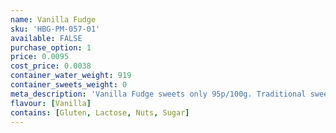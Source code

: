 ```yaml
---
name: Vanilla Fudge
sku: 'HBG-PM-057-01'
available: FALSE
purchase_option: 1
price: 0.0095
cost_price: 0.0038
container_water_weight: 919
container_sweets_weight: 0
meta_description: 'Vanilla Fudge sweets only 95p/100g. Traditional sweets and more at Humbugs Confectionery Store. Specialists in satisfying your sweet tooth!'
flavour: [Vanilla]
contains: [Gluten, Lactose, Nuts, Sugar]
---
```

